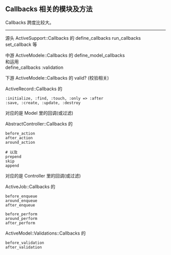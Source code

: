 ## Callbacks 相关的模块及方法

Callbacks 跨度比较大。

----------

源头 ActiveSupport::Callbacks 的
define_callbacks
run_callbacks
set_callback
等

中游 ActiveModele::Callbacks 的
define_model_callbacks  
和运用  
define_callbacks :validation

下游
ActiveModele::Callbacks 的
valid? (校验相关)

ActiveRecord::Callbacks 的

```
:initialize, :find, :touch, :only => :after
:save, :create, :update, :destroy
```
对应的是 Model 里的回调(或过滤)

AbstractController::Callbacks 的

```
before_action
after_action
around_action

# 以及
prepend
skip
append
```

对应的是 Controller 里的回调(或过滤)

ActiveJob::Callbacks 的

```
before_enqueue
around_enqueue
after_enqueue

before_perform
around_perform
after_perform
```

ActiveModel::Validations::Callbacks 的

```
before_validation
after_validation
```

